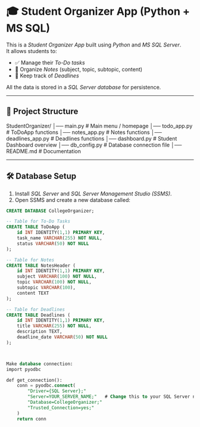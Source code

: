 # 🎓 Student Organizer App (Python + MS SQL)

This is a *Student Organizer App* built using *Python* and *MS SQL Server*.  
It allows students to:
- ✅ Manage their *To-Do tasks*
- 📝 Organize *Notes* (subject, topic, subtopic, content)
- 📅 Keep track of *Deadlines*  

All the data is stored in a *SQL Server database* for persistence.  

---

## 📂 Project Structure
StudentOrganizer/
│── main.py              # Main menu / homepage
│── todo_app.py          # ToDoApp functions
│── notes_app.py         # Notes functions
│── deadlines_app.py     # Deadlines functions
│── dashboard.py         # Student Dashboard overview
│── db_config.py         # Database connection file
│── README.md            # Documentation

---

## 🛠 Database Setup

1. Install *SQL Server* and *SQL Server Management Studio (SSMS)*.
2. Open SSMS and create a new database called:

```sql
CREATE DATABASE CollegeOrganizer;

-- Table for To-Do Tasks
CREATE TABLE ToDoApp (
    id INT IDENTITY(1,1) PRIMARY KEY,
    task_name VARCHAR(255) NOT NULL,
    status VARCHAR(50) NOT NULL
);

-- Table for Notes
CREATE TABLE NotesHeader (
    id INT IDENTITY(1,1) PRIMARY KEY,
    subject VARCHAR(100) NOT NULL,
    topic VARCHAR(100) NOT NULL,
    subtopic VARCHAR(100),
    content TEXT
);

-- Table for Deadlines
CREATE TABLE Deadlines (
    id INT IDENTITY(1,1) PRIMARY KEY,
    title VARCHAR(255) NOT NULL,
    description TEXT,
    deadline_date VARCHAR(50) NOT NULL
);



Make database connection:
import pyodbc

def get_connection():
    conn = pyodbc.connect(
        "Driver={SQL Server};"
        "Server=YOUR_SERVER_NAME;"   # Change this to your SQL Server name
        "Database=CollegeOrganizer;"
        "Trusted_Connection=yes;"
    )
    return conn
